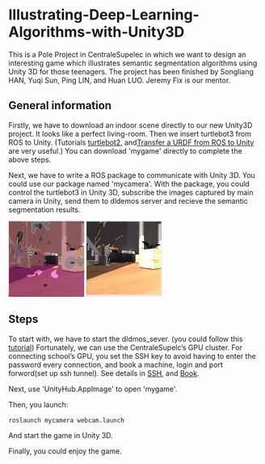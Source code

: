 # Illustrating-Deep-Learning-Algorithms-with-Unity3D

This is a Pole Project in CentraleSupelec in which we want to design an interesting game which illustrates semantic segmentation algorithms using Unity 3D for those teenagers. The project has been finished by Songliang HAN, Yuqi Sun, Ping LIN, and Huan LUO. Jeremy Fix is our mentor.

## General information

Firstly, we have to download an indoor scene directly to our new Unity3D project. It looks like a perfect living-room. Then we insert turtlebot3 from ROS to Unity. (Tutorials [turtlebot2](https://github.com/siemens/ros-sharp/wiki/User_Inst_TurtleBot2), and[Transfer a URDF from ROS to Unity](https://github.com/siemens/ros-sharp/wiki/User_App_ROS_TransferURDFFromROS) are very useful.) You can download 'mygame' directly to complete the above steps. 

Next, we have to write a ROS package to communicate with Unity 3D. You could use our package named 'mycamera'. With the package, you could control the turtlebot3 in Unity 3D, subscribe the images captured by main camera in Unity, send them to dldemos server and recieve the semantic segmentation results. 

<img width="150" height="150" src="https://github.com/luo-huan-123/Illustrating-Deep-Learning-Algorithms-with-Unity3D/blob/main/Images/segmentaion.jpg"/>
<img width="150" height="150" src="https://github.com/luo-huan-123/Illustrating-Deep-Learning-Algorithms-with-Unity3D/blob/main/Images/segmentaion1.jpg"/>

## Steps 

To start with, we have to start the dldmos_sever. (you could follow this [tutorial](https://github.com/jeremyfix/deeplearning_demos)) Fortunately, we can use the CentraleSupelc’s GPU cluster. For connecting school’s GPU, you set the SSH key to avoid having to enter the password every connection, and book a machine, login and port forword(set up ssh tunnel). See details in [SSH](https://tutos.metz.centralesupelec.fr/TPs/SSH/), and [Book](https://tutos.metz.centralesupelec.fr/TPs/Clusters/allocation.html).  

Next, use 'UnityHub.AppImage' to open 'mygame'.

Then, you launch: 

    roslaunch mycamera webcam.launch
    
And start the game in Unity 3D.

Finally, you could enjoy the game. 




